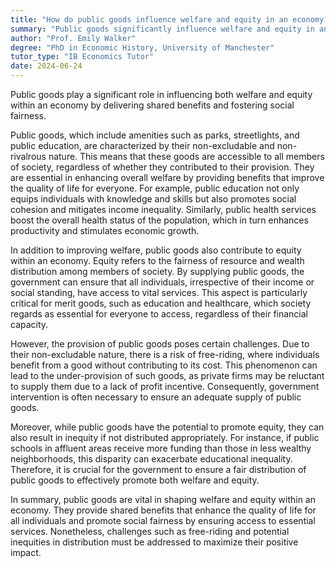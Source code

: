 ```yaml
---
title: "How do public goods influence welfare and equity in an economy?"
summary: "Public goods significantly influence welfare and equity in an economy by providing shared benefits and promoting social fairness."
author: "Prof. Emily Walker"
degree: "PhD in Economic History, University of Manchester"
tutor_type: "IB Economics Tutor"
date: 2024-06-24
---
```


Public goods play a significant role in influencing both welfare and equity within an economy by delivering shared benefits and fostering social fairness.

Public goods, which include amenities such as parks, streetlights, and public education, are characterized by their non-excludable and non-rivalrous nature. This means that these goods are accessible to all members of society, regardless of whether they contributed to their provision. They are essential in enhancing overall welfare by providing benefits that improve the quality of life for everyone. For example, public education not only equips individuals with knowledge and skills but also promotes social cohesion and mitigates income inequality. Similarly, public health services boost the overall health status of the population, which in turn enhances productivity and stimulates economic growth.

In addition to improving welfare, public goods also contribute to equity within an economy. Equity refers to the fairness of resource and wealth distribution among members of society. By supplying public goods, the government can ensure that all individuals, irrespective of their income or social standing, have access to vital services. This aspect is particularly critical for merit goods, such as education and healthcare, which society regards as essential for everyone to access, regardless of their financial capacity.

However, the provision of public goods poses certain challenges. Due to their non-excludable nature, there is a risk of free-riding, where individuals benefit from a good without contributing to its cost. This phenomenon can lead to the under-provision of such goods, as private firms may be reluctant to supply them due to a lack of profit incentive. Consequently, government intervention is often necessary to ensure an adequate supply of public goods.

Moreover, while public goods have the potential to promote equity, they can also result in inequity if not distributed appropriately. For instance, if public schools in affluent areas receive more funding than those in less wealthy neighborhoods, this disparity can exacerbate educational inequality. Therefore, it is crucial for the government to ensure a fair distribution of public goods to effectively promote both welfare and equity.

In summary, public goods are vital in shaping welfare and equity within an economy. They provide shared benefits that enhance the quality of life for all individuals and promote social fairness by ensuring access to essential services. Nonetheless, challenges such as free-riding and potential inequities in distribution must be addressed to maximize their positive impact.
    